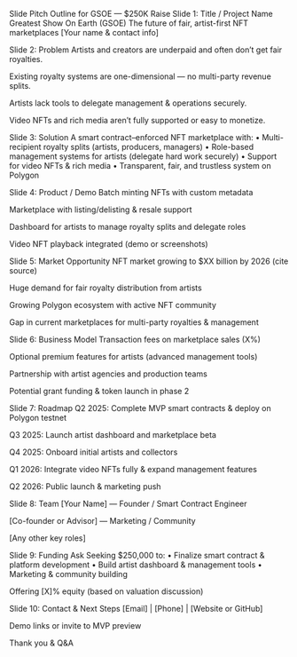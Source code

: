 Slide Pitch Outline for GSOE — $250K Raise
Slide 1: Title / Project Name
Greatest Show On Earth (GSOE)
The future of fair, artist-first NFT marketplaces
[Your name & contact info]

Slide 2: Problem
Artists and creators are underpaid and often don’t get fair royalties.

Existing royalty systems are one-dimensional — no multi-party revenue splits.

Artists lack tools to delegate management & operations securely.

Video NFTs and rich media aren’t fully supported or easy to monetize.

Slide 3: Solution
A smart contract–enforced NFT marketplace with:
• Multi-recipient royalty splits (artists, producers, managers)
• Role-based management systems for artists (delegate hard work securely)
• Support for video NFTs & rich media
• Transparent, fair, and trustless system on Polygon

Slide 4: Product / Demo
Batch minting NFTs with custom metadata

Marketplace with listing/delisting & resale support

Dashboard for artists to manage royalty splits and delegate roles

Video NFT playback integrated (demo or screenshots)

Slide 5: Market Opportunity
NFT market growing to $XX billion by 2026 (cite source)

Huge demand for fair royalty distribution from artists

Growing Polygon ecosystem with active NFT community

Gap in current marketplaces for multi-party royalties & management

Slide 6: Business Model
Transaction fees on marketplace sales (X%)

Optional premium features for artists (advanced management tools)

Partnership with artist agencies and production teams

Potential grant funding & token launch in phase 2

Slide 7: Roadmap
Q2 2025: Complete MVP smart contracts & deploy on Polygon testnet

Q3 2025: Launch artist dashboard and marketplace beta

Q4 2025: Onboard initial artists and collectors

Q1 2026: Integrate video NFTs fully & expand management features

Q2 2026: Public launch & marketing push

Slide 8: Team
[Your Name] — Founder / Smart Contract Engineer

[Co-founder or Advisor] — Marketing / Community

[Any other key roles]

Slide 9: Funding Ask
Seeking $250,000 to:
• Finalize smart contract & platform development
• Build artist dashboard & management tools
• Marketing & community building

Offering [X]% equity (based on valuation discussion)

Slide 10: Contact & Next Steps
[Email] | [Phone] | [Website or GitHub]

Demo links or invite to MVP preview

Thank you & Q&A

